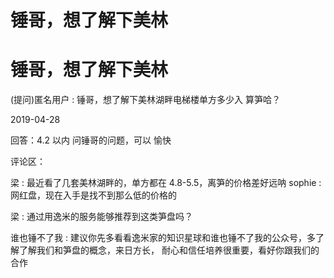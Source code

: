 # 锤哥，想了解下美林

# 锤哥，想了解下美林

(提问)匿名用户 : 锤哥，想了解下美林湖畔电梯楼单方多少入 算笋哈？

2019-04-28

回答：4.2 以内 问锤哥的问题，可以 愉快

评论区：

梁 : 最近看了几套美林湖畔的，单方都在 4.8-5.5，离笋的价格差好远呐 sophie : 网红盘，现在入手是找不到那么低的价格的

梁 : 通过用逸米的服务能够推荐到这类笋盘吗？

谁也锤不了我 : 建议你先多看看逸米家的知识星球和谁也锤不了我的公众号，多了解了解我们和笋盘的概念，来日方长， 耐心和信任培养很重要，看好你跟我们的合作